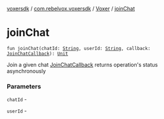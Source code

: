 [voxersdk](../../index.md) / [com.rebelvox.voxersdk](../index.md) / [Voxer](index.md) / [joinChat](./join-chat.md)

# joinChat

`fun joinChat(chatId: `[`String`](https://kotlinlang.org/api/latest/jvm/stdlib/kotlin/-string/index.html)`, userId: `[`String`](https://kotlinlang.org/api/latest/jvm/stdlib/kotlin/-string/index.html)`, callback: `[`JoinChatCallback`](../../com.rebelvox.voxersdk.group-management-callbacks/-join-chat-callback/index.md)`): `[`Unit`](https://kotlinlang.org/api/latest/jvm/stdlib/kotlin/-unit/index.html)

Join a given chat
[JoinChatCallback](../../com.rebelvox.voxersdk.group-management-callbacks/-join-chat-callback/index.md) returns operation's status asynchronously

### Parameters

`chatId` -

`userId` - 